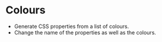 # Colours
- Generate CSS properties from a list of colours.
- Change the name of the properties as well as the colours.
